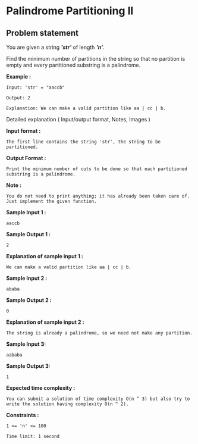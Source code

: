 Palindrome Partitioning ll
==========================

Problem statement
-----------------

You are given a string _**'str'**_ of length _**'n'**_.

  

Find the minimum number of partitions in the string so that no partition is empty and every partitioned substring is a palindrome.

  

**Example :**

    Input: 'str' = "aaccb"
    
    Output: 2
    
    Explanation: We can make a valid partition like aa | cc | b. 
    

Detailed explanation ( Input/output format, Notes, Images )

**Input format :**

    The first line contains the string 'str', the string to be partitioned.
    

  

**Output Format :**

    Print the minimum number of cuts to be done so that each partitioned substring is a palindrome.
    

  

**Note :**

    You do not need to print anything; it has already been taken care of. Just implement the given function.
    

**Sample Input 1 :**

    aaccb
    

  

**Sample Output 1 :**

    2
    

  

**Explanation of sample input 1 :**

    We can make a valid partition like aa | cc | b.
    

  

**Sample Input 2 :**

    ababa
    

  

**Sample Output 2 :**

    0
    

  

**Explanation of sample input 2 :**

    The string is already a palindrome, so we need not make any partition.
    

  

**Sample Input 3:**

    aababa
    

  

**Sample Output 3:**

    1
    

  

**Expected time complexity :**

    You can submit a solution of time complexity O(n ^ 3) but also try to write the solution having complexity O(n ^ 2).
    

  

**Constraints :**

    1 <= 'n' <= 100
    
    Time limit: 1 second
